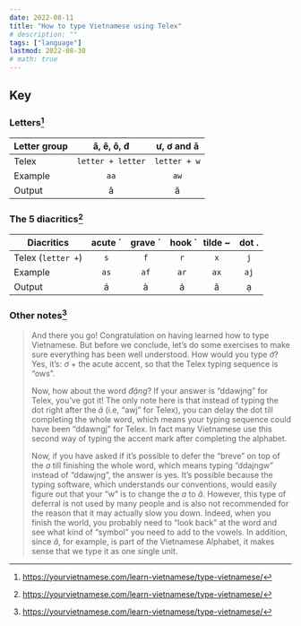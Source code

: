 ```yaml
---
date: 2022-08-11
title: "How to type Vietnamese using Telex"
# description: ""
tags: ["language"]
lastmod: 2022-08-30
# math: true
---
```


## Key

### Letters[^1]

| Letter group | â, ê, ô, đ | ư, ơ and ă |
|---|:---:|:---:|
| Telex | `letter + letter` | `letter + w` |
| Example | `aa` | `aw` |
| Output | â | ă |

### The 5 diacritics[^1]

| Diacritics | acute ´ | grave \` | hook  ̉ | tilde ~ | dot . |
|---|:---:|:---:|:---:|:---:|:---:|
| Telex (`letter +`) | `s` | `f` | `r` | `x` | `j` |
| Example | `as` | `af` | `ar` | `ax` | `aj` |
| Output | á | à | ả | ã | ạ |

### Other notes[^1]

> And there you go! Congratulation on having learned how to type Vietnamese. But before we conclude, let’s do some exercises to make sure everything has been well understood. How would you type _ớ_? Yes, it’s: _ơ_ + the acute accent, so that the Telex typing sequence is “ows”.
>
> Now, how about the word _đặng_? If your answer is “ddawjng” for Telex, you’ve got it! The only note here is that instead of typing the dot right after the _ă_ (i.e, “awj” for Telex), you can delay the dot till completing the whole word, which means your typing sequence could have been “ddawngj” for Telex. In fact many Vietnamese use this second way of typing the accent mark after completing the alphabet.
>
> Now, if you have asked if it’s possible to defer the “breve” on top of the _a_ till finishing the whole word, which means typing “ddajngw” instead of “ddawjng”, the answer is yes. It’s possible because the typing software, which understands our conventions, would easily figure out that your “w” is to change the _a_ to _ă_. However, this type of deferral is not used by many people and is also not recommended for the reason that it may actually slow you down. Indeed, when you finish the world, you probably need to “look back” at the word and see what kind of “symbol” you need to add to the vowels. In addition, since _ă_, for example, is part of the Vietnamese Alphabet, it makes sense that we type it as one single unit.

[^1]: https://yourvietnamese.com/learn-vietnamese/type-vietnamese/
